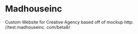 # Madhouseinc
Custom Website for Creative Agency based off of mockup
http: //test.madhouseinc. com/beta8/
